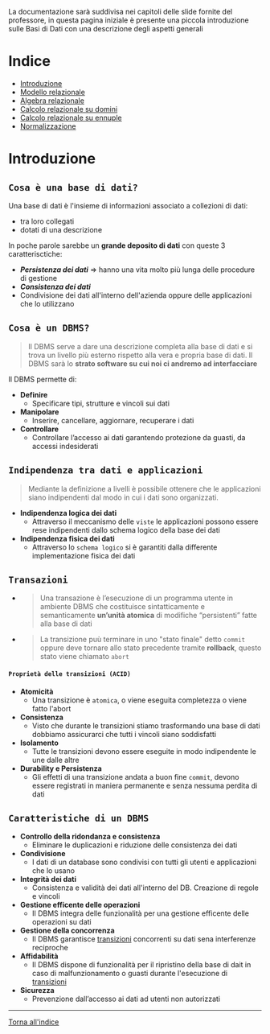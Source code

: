 La documentazione sarà suddivisa nei capitoli delle slide fornite del professore, in questa pagina iniziale è presente una piccola introduzione sulle Basi di Dati con una descrizione degli aspetti generali

# Indice
* [Introduzione](#introduzione)
* [Modello relazionale](/modello-relazionale.md)
* [Algebra relazionale](/algebra-relazionale.md)
* [Calcolo relazionale su domini](/calcolo-relazionale-domini.md)
* [Calcolo relazionale su ennuple](/calcolo-relazionale-ennuple.md)
* [Normalizzazione](/normalizzazione.md)



# Introduzione

## `Cosa è una base di dati?`
Una base di dati è l'insieme di informazioni associato a collezioni di dati:
* tra loro collegati
* dotati di una descrizione

In poche parole sarebbe un **grande deposito di dati** con queste 3 caratterisctiche:
* ***Persistenza dei dati*** => hanno una vita molto più lunga delle procedure di gestione  
* ***Consistenza dei dati***
* Condivisione dei dati all'interno dell'azienda oppure delle applicazioni che lo utilizzano

## `Cosa è un DBMS?`
> Il DBMS serve a dare una descrizione completa alla base di dati e si trova un livello più esterno rispetto alla vera e propria base di dati. Il DBMS sarà lo **strato software su cui noi ci andremo ad interfacciare**

Il DBMS permette di:
* **Definire**
   - Specificare tipi, strutture e vincoli sui dati
* **Manipolare**
   -  Inserire, cancellare, aggiornare, recuperare i dati
* **Controllare**
   -  Controllare l’accesso ai dati garantendo protezione da guasti, da accessi indesiderati

## `Indipendenza tra dati e applicazioni`
>Mediante la definizione a livelli è possibile ottenere che le applicazioni siano indipendenti dal modo in cui i dati sono organizzati.

* **Indipendenza logica dei dati**
    - Attraverso il meccanismo delle `viste` le applicazioni possono essere rese indipendenti dallo schema logico della base dei dati
* **Indipendenza fisica dei dati**
    - Attraverso lo `schema logico` si è garantiti dalla differente implementazione fisica dei dati

## `Transazioni`
* >Una transazione è l’esecuzione di un 
programma utente in ambiente DBMS che 
costituisce sintatticamente e 
semanticamente **un’unità atomica** di 
modifiche “persistenti” fatte alla base di 
dati 
* > La transizione puù terminare in uno "stato finale" detto `commit` oppure deve tornare allo stato precedente tramite **rollback**, questo stato viene chiamato `abort`

#### `Proprietà delle transizioni (ACID)`
* **Atomicità**
    - Una transizione è `atomica`, o viene eseguita completezza o viene fatto l'abort
* **Consistenza**
    - Visto che durante le transizioni stiamo trasformando una base di dati dobbiamo assicurarci che tutti i vincoli siano soddisfatti
* **Isolamento**
    - Tutte le transizioni devono essere eseguite in modo indipendente le une dalle altre
* **Durability e Persistenza**
    - Gli effetti di una transizione andata a buon fine `commit`, devono essere registrati in maniera permanente e senza nessuma perdita di dati

## `Caratteristiche di un DBMS`
* **Controllo della ridondanza e consistenza**
    - Eliminare le duplicazioni e riduzione delle consistenza dei dati
* **Condivisione**
    - I dati di un database sono condivisi con tutti gli utenti e applicazioni che lo usano
* **Integrità dei dati**
    - Consistenza e validità dei dati all'interno del DB. Creazione di regole e vincoli
* **Gestione efficente delle operazioni**
    - Il DBMS integra delle funzionalità per una gestione efficente delle operazioni su dati
* **Gestione della concorrenza**
    - Il DBMS garantisce [transizioni](#transazioni) concorrenti su dati sena interferenze reciproche
* **Affidabilità**
    - Il DBMS dispone di funzionalità per il ripristino della base di dait in caso di malfunzionamento o guasti durante l'esecuzione di [transizioni](#transazioni)
* **Sicurezza**
    - Prevenzione dall’accesso ai dati ad utenti non autorizzati
---

[Torna all'indice](#indice)